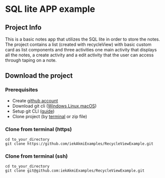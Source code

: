 # SQL lite APP example

## Project Info

This is a basic notes app that utilizes the SQL lite in order to store the notes. The project contains a list (created with recycleView) with basic custom card as list components
and three activities one main activity that displays all the notes, a create activity and a edit activity that the user can access through taping on a note.

## Download the project

### Prerequisites

-   Create [github account](https://github.com/signup?ref_cta=Sign+up&ref_loc=header+logged+out&ref_page=%2F&source=header-home)
-   Download git cli ([Windows](https://git-scm.com/download/win),[Linux](https://git-scm.com/download/linux),[macOS](https://git-scm.com/download/mac))
-   Setup git CLI ([guide](https://kbroman.org/github_tutorial/pages/first_time.html))
-   Clone project (by [terminal](https://git-scm.com/book/en/v2/Git-Basics-Getting-a-Git-Repository) or zip file)

### Clone from terminal (https)

```
cd to_your_directory
git clone https://github.com/iekAkmiExamples/RecycleViewExample.git
```

### Clone from terminal (ssh)

```
cd to_your_directory
git clone git@github.com:iekAkmiExamples/RecycleViewExample.git